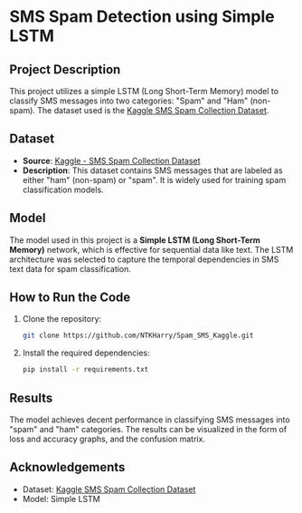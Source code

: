 # SMS Spam Detection using Simple LSTM

## Project Description

This project utilizes a simple LSTM (Long Short-Term Memory) model to classify SMS messages into two categories: "Spam" and "Ham" (non-spam). The dataset used is the [Kaggle SMS Spam Collection Dataset](https://www.kaggle.com/datasets/uciml/sms-spam-collection-dataset).

## Dataset 

- **Source**: [Kaggle - SMS Spam Collection Dataset](https://www.kaggle.com/datasets/uciml/sms-spam-collection-dataset)
- **Description**: This dataset contains SMS messages that are labeled as either "ham" (non-spam) or "spam". It is widely used for training spam classification models.

## Model

The model used in this project is a **Simple LSTM (Long Short-Term Memory)** network, which is effective for sequential data like text. The LSTM architecture was selected to capture the temporal dependencies in SMS text data for spam classification.

## How to Run the Code

1. Clone the repository:
    ```bash
    git clone https://github.com/NTKHarry/Spam_SMS_Kaggle.git
    ```

2. Install the required dependencies:
    ```bash
    pip install -r requirements.txt
    ```

## Results

The model achieves decent performance in classifying SMS messages into "spam" and "ham" categories. The results can be visualized in the form of loss and accuracy graphs, and the confusion matrix.

## Acknowledgements

- Dataset: [Kaggle SMS Spam Collection Dataset](https://www.kaggle.com/datasets/uciml/sms-spam-collection-dataset)
- Model: Simple LSTM
